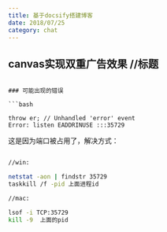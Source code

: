 ```yaml
---
title: 基于docsify搭建博客
date: 2018/07/25
category: chat
---
```


## canvas实现双重广告效果    //标题
```

### 可能出现的错误

```bash

throw er; // Unhandled 'error' event
Error: listen EADDRINUSE :::35729

```
这是因为端口被占用了，解决方式：
```bash

//win:

netstat -aon | findstr 35729
taskkill /f -pid 上面进程id

//mac:

lsof -i TCP:35729
kill -9  上面的pid

```

